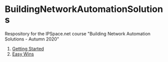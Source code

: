 # BuildingNetworkAutomationSolutions
Respository for the IPSpace.net course "Building Network Automation Solutions - Autumn 2020"

1. [Getting Started](./GettingStarted/)
2. [Easy Wins](./GettingStarted/EasyWins/)